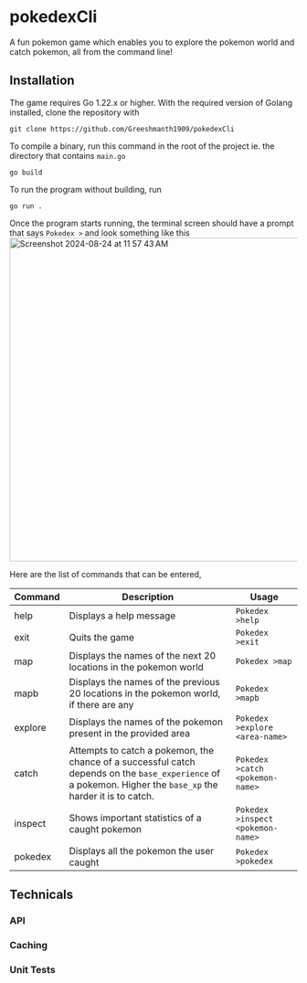 # pokedexCli
A fun pokemon game which enables you to explore the pokemon world and catch pokemon, all from the command line!

## Installation
The game requires Go 1.22.x or higher.
With the required version of Golang installed, clone the repository with

```
git clone https://github.com/Greeshmanth1909/pokedexCli
```
To compile a binary, run this command in the root of the project ie. the directory that contains `main.go`
```
go build
```
To run the program without building, run
```
go run .
```
Once the program starts running, the terminal screen should have a prompt that says `Pokedex >` and look something like this
<img width="567" alt="Screenshot 2024-08-24 at 11 57 43 AM" src="https://github.com/user-attachments/assets/9c27c390-f52c-4c49-927e-c533ce7da5b5">

Here are the list of commands that can be entered,

|Command|Description|Usage|
|---|---|---|
|help|Displays a help message|`Pokedex >help`
exit|Quits the game|`Pokedex >exit`
map|Displays the names of the next 20 locations in the pokemon world|`Pokedex >map`
mapb|Displays the names of the previous 20 locations in the pokemon world, if there are any|`Pokedex >mapb`
explore|Displays the names of the pokemon present in the provided area|`Pokedex >explore <area-name>`
catch|Attempts to catch a pokemon, the chance of a successful catch depends on the `base_experience` of a pokemon. Higher the `base_xp` the harder it is to catch.| `Pokedex >catch <pokemon-name>`
inspect|Shows important statistics of a caught pokemon|`Pokedex >inspect <pokemon-name>`
pokedex|Displays all the pokemon the user caught|`Pokedex >pokedex`


## Technicals
### API
### Caching
### Unit Tests
